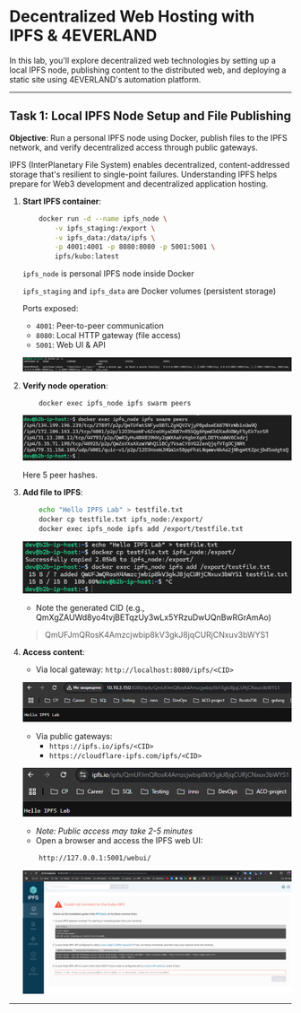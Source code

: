 # Decentralized Web Hosting with IPFS & 4EVERLAND

In this lab, you'll explore decentralized web technologies by setting up a local IPFS node, publishing content to the distributed web, and deploying a static site using 4EVERLAND's automation platform.

---

## Task 1: Local IPFS Node Setup and File Publishing

**Objective**: Run a personal IPFS node using Docker, publish files to the IPFS network, and verify decentralized access through public gateways.

IPFS (InterPlanetary File System) enables decentralized, content-addressed storage that's resilient to single-point failures. Understanding IPFS helps prepare for Web3 development and decentralized application hosting.

1. **Start IPFS container**:

    ```bash
        docker run -d --name ipfs_node \
            -v ipfs_staging:/export \
            -v ipfs_data:/data/ipfs \
            -p 4001:4001 -p 8080:8080 -p 5001:5001 \
            ipfs/kubo:latest
    ```

    `ipfs_node` is personal IPFS node inside Docker

    `ipfs_staging` and `ipfs_data` are Docker volumes (persistent storage)

    Ports exposed:
    - `4001`: Peer-to-peer communication
    - `8080`: Local HTTP gateway (file access)
    - `5001`: Web UI & API

    ![start_ipfs_container](../images/start_ipfs_container.png)

2. **Verify node operation**:

    ```bash
        docker exec ipfs_node ipfs swarm peers
    ```

    ![verify_node_operation](../images/verify_node_operation.png)

    Here 5 peer hashes.

3. **Add file to IPFS**:

    ```bash
        echo "Hello IPFS Lab" > testfile.txt
        docker cp testfile.txt ipfs_node:/export/
        docker exec ipfs_node ipfs add /export/testfile.txt
    ```

    ![add_file_to_ipfs](../images/add_file_to_ipfs.png)

    - Note the generated CID (e.g., QmXgZAUWd8yo4tvjBETqzUy3wLx5YRzuDwUQnBwRGrAmAo)

    > QmUFJmQRosK4Amzcjwbip8kV3gkJ8jqCURjCNxuv3bWYS1

4. **Access content**:
    - Via local gateway: `http://localhost:8080/ipfs/<CID>`

    ![local_gateway](../images/local_gateway.png)

    - Via public gateways:
        - `https://ipfs.io/ipfs/<CID>`
        - `https://cloudflare-ipfs.com/ipfs/<CID>`

    ![public_gateway](../images/public_gateway.png)

    - *Note: Public access may take 2-5 minutes*
    - Open a browser and access the IPFS web UI:

    ```sh
        http://127.0.0.1:5001/webui/
    ```

    ![ipfs_webui](../images/ipfs_webui.png)

---
